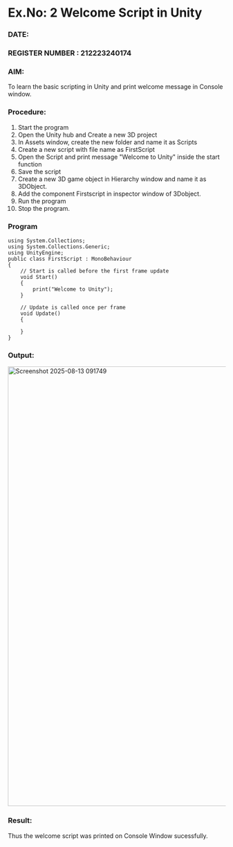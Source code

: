 # Ex.No: 2  Welcome Script in Unity
### DATE:                                                                            
### REGISTER NUMBER : 212223240174
### AIM: 
 To learn the basic scripting in Unity and print welcome message in Console window. 
### Procedure:
1. Start the program
2. Open the Unity hub and Create a new 3D project
3. In Assets window, create the new folder and name it as Scripts
4. Create a new script with file name as FirstScript
5. Open the Script and print message "Welcome to Unity" inside the start function
6. Save the script
7. Create a new 3D game object in Hierarchy window and name it as 3DObject.
8. Add the component Firstscript in inspector window of 3Dobject.
9. Run the program
10. Stop the program.
### Program 
```
using System.Collections;
using System.Collections.Generic;
using UnityEngine;
public class FirstScript : MonoBehaviour
{
    // Start is called before the first frame update
    void Start()
    {
        print("Welcome to Unity");
    }

    // Update is called once per frame
    void Update()
    {
        
    }
}
```
### Output:

<img width="1917" height="1014" alt="Screenshot 2025-08-13 091749" src="https://github.com/user-attachments/assets/c1818644-605e-4ade-a6b0-b0c165869f9f" />


### Result:
Thus the welcome script was printed on Console Window  sucessfully.

